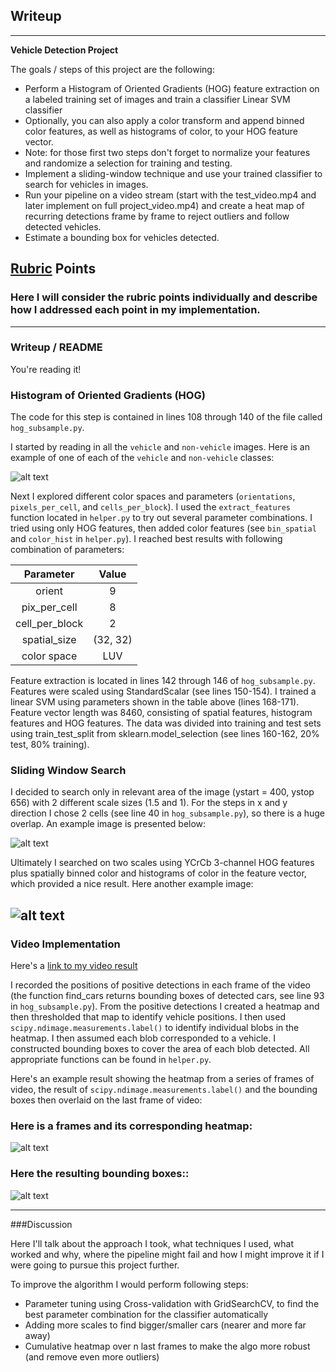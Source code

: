 ## Writeup
---

**Vehicle Detection Project**

The goals / steps of this project are the following:

* Perform a Histogram of Oriented Gradients (HOG) feature extraction on a labeled training set of images and train a classifier Linear SVM classifier
* Optionally, you can also apply a color transform and append binned color features, as well as histograms of color, to your HOG feature vector. 
* Note: for those first two steps don't forget to normalize your features and randomize a selection for training and testing.
* Implement a sliding-window technique and use your trained classifier to search for vehicles in images.
* Run your pipeline on a video stream (start with the test_video.mp4 and later implement on full project_video.mp4) and create a heat map of recurring detections frame by frame to reject outliers and follow detected vehicles.
* Estimate a bounding box for vehicles detected.

[//]: # (Image References)
[image1]: ./output/car_not_car.png
[image2]: ./output/sliding_window.png
[image3]: ./output/sliding_window2.png
[image4]: ./output/heat_map.png
[image5]: ./output/heat_map_result_bb.png

## [Rubric](https://review.udacity.com/#!/rubrics/513/view) Points
### Here I will consider the rubric points individually and describe how I addressed each point in my implementation.  

---
### Writeup / README

You're reading it!

### Histogram of Oriented Gradients (HOG)

The code for this step is contained in lines 108 through 140 of the file called `hog_subsample.py`.  

I started by reading in all the `vehicle` and `non-vehicle` images.  Here is an example of one of each of the `vehicle` and `non-vehicle` classes:

![alt text][image1]

Next I explored different color spaces and parameters (`orientations`, `pixels_per_cell`, and `cells_per_block`). I used the `extract_features` function located in `helper.py` to try out several parameter combinations.
I tried using only HOG features, then added color features (see `bin_spatial` and `color_hist` in `helper.py`).
I reached best results with following combination of parameters:

| Parameter     | Value| 
|:-------------:|:-------------:| 
| orient        | 9        | 
| pix_per_cell  | 8      |
| cell_per_block| 2      |
| spatial_size  | (32, 32)        |
| color space | LUV      |

Feature extraction is located in lines 142 through 146 of `hog_subsample.py`. Features were scaled using StandardScalar (see lines 150-154).
I trained a linear SVM using parameters shown in the table above (lines 168-171). Feature vector length was 8460, consisting of spatial features, histogram features and HOG features. The data was divided into training and test sets using train_test_split from sklearn.model_selection (see lines 160-162, 20% test, 80% training).


### Sliding Window Search

I decided to search only in relevant area of the image (ystart = 400, ystop 656) with 2 different scale sizes (1.5 and 1). For the steps in x and y direction I chose 2 cells (see line 40 in `hog_subsample.py`), so there is a huge overlap. An example image is presented below:

![alt text][image2]

Ultimately I searched on two scales using YCrCb 3-channel HOG features plus spatially binned color and histograms of color in the feature vector, which provided a nice result.  Here another example image:

![alt text][image3]
---

### Video Implementation

Here's a [link to my video result](./output/project_video.mp4)

I recorded the positions of positive detections in each frame of the video (the function find_cars returns bounding boxes of detected cars, see line 93 in `hog_subsample.py`). From the positive detections I created a heatmap and then thresholded that map to identify vehicle positions. I then used `scipy.ndimage.measurements.label()` to identify individual blobs in the heatmap.  I then assumed each blob corresponded to a vehicle. I constructed bounding boxes to cover the area of each blob detected. All appropriate functions can be found in `helper.py`.

Here's an example result showing the heatmap from a series of frames of video, the result of `scipy.ndimage.measurements.label()` and the bounding boxes then overlaid on the last frame of video:

### Here is a frames and its corresponding heatmap:

![alt text][image4]

### Here the resulting bounding boxes::
![alt text][image5]



---

###Discussion

Here I'll talk about the approach I took, what techniques I used, what worked and why, where the pipeline might fail and how I might improve it if I were going to pursue this project further.

To improve the algorithm I would perform following steps:

* Parameter tuning using Cross-validation with GridSearchCV, to find the best parameter combination for the classifier automatically
* Adding more scales to find bigger/smaller cars (nearer and more far away)
* Cumulative heatmap over n last frames to make the algo more robust (and remove even more outliers)

